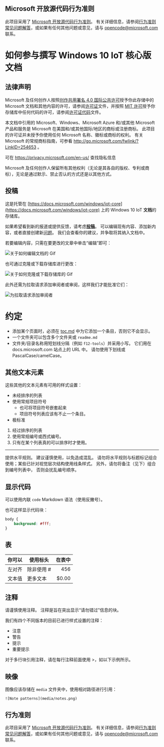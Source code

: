 ## <a name="microsoft-open-source-code-of-conduct"></a>Microsoft 开放源代码行为准则

此项目采用了 [Microsoft 开放源代码行为准则](https://opensource.microsoft.com/codeofconduct/)。
有关详细信息，请参阅[行为准则常见问题解答](https://opensource.microsoft.com/codeofconduct/faq/)，或如果有任何其他问题或意见，请与 [opencode@microsoft.com ](mailto:opencode@microsoft.com) 联系。

# <a name="how-to-contribute-to-windows-10-iotcore-documentation"></a>如何参与撰写 Windows 10 IoT 核心版文档

## <a name="legal-notices"></a>法律声明
Microsoft 及任何创作人按照[创作共用署名 4.0 国际公共许可](https://creativecommons.org/licenses/by/4.0/legalcode)授予你此存储中的 Microsoft 文档和其他内容的许可，请参阅[许可证](LICENSE)文件，并按照 [MIT 许可](https://opensource.org/licenses/MIT)授予你存储库中任何代码的许可，请参阅[许可证代码](LICENSE-CODE)文件。

本文档中引用的 Microsoft、Windows、Microsoft Azure 和/或其他 Microsoft 产品和服务是 Microsoft 在美国和/或其他国际/地区的商标或注册商标。
此项目的许可证并未授予你使用任何 Microsoft 名称、徽标或商标的权利。
有关 Microsoft 的常规商标指南，可参看 http://go.microsoft.com/fwlink/?LinkID=254653 。

可在 https://privacy.microsoft.com/en-us/ 查找隐私信息

Microsoft 及任何创作人保留所有其他权利（无论是其各自的版权、专利或商标），无论是通过默示、禁止否认的方式还是以其他方式。

## <a name="contributing"></a>投稿

这是托管在 [https://docs.microsoft.com/windows/iot-core](https://docs.microsoft.com/windows/iot-core) 上的 Windows 10 IoT **文档**的存储库。

如果希望看到新的报道或提供反馈，请考虑[**投稿**](/CONTRIBUTING.md)。  可以编辑现有内容、添加新内容，或者直接创建新[问题](https://github.com/MicrosoftDocs/windows-iotcore-docs/issues)。 我们会查看你的建议，并争取将其纳入文档中。

若要编辑内容，只需在要更改的文章中单击“编辑”即可：

![关于如何编辑文档的 Gif](windows-iotcore/media/edit-doc.gif)


也可通过克隆或下载存储库进行更改：

![关于如何克隆或下载存储库的 Gif](windows-iotcore/media/download-repo.gif)

此外还需为拉取请求添加审阅者或审阅，这样我们才能批准它们：

![为拉取请求添加审阅者](windows-iotcore/media/reviewers.gif)

# <a name="conventions"></a>约定
  - 添加某个页面时，必须在 [toc.md](windows-iotcore/TOC.md) 中为它添加一个条目，否则它不会显示。
  - 一个文件夹可以包含多个文件夹或 `readme.md`
  - 文件夹/目录名称用短划线分隔（例如 `f12-tools`）并采用小写。 它们用在 docs.microsoft.com 站点上的 URL 中。 请勿使用下划线或 PascalCase/camelCase。


## <a name="other-text-elements"></a>其他文本元素

这些其他的文本元素有可用的样式设置：

* 未经排序的列表
* 使用常规项目符号
   * 也可将项目符号嵌套起来
   * 项目符号列表应该有不止一个条目。
* 极标准

1. 经过排序的列表
2. 使用常规编号或西式编号。
3. 只有在某个列表真的可以排序时才使用。

_________________________

提供水平规则。 建议谨慎使用，以免造成混乱。
请勿将水平规则与标题标记组合使用；某些已针对视觉层次结构使用线条样式。
另外，请勿将备注（见下）组合到编号列表中， 否则会扰乱编号顺序。

## <a name="displaying-code"></a>显示代码

可以使用内联 `code` Markdown 语法（使用反撇号）。

也可这样显示代码块：

```css
body {
    background: #fff;
}
```

## <a name="tables"></a>表

| 你可以     | 使用标头 | 在表中    |
|-------------|-------------|-------------:|
| 左对齐| 除非使用 #  | 456          |
| 文本值  | 更多文本   | $0.00        |

## <a name="notes"></a>注释

请谨慎使用注释。 注释是旨在突出显示“请勿错过”信息的块。

我们有四个不同版本的目前已进行样式设置的注释：
- 注意
- 警告
- 提示
- 重要提示


对于多行块引用注释，请在每行注释前面使用 >，如以下示例所示。

## <a name="images"></a>映像

图像应该存储在 `media` 文件夹中，使用相对路径进行引用：

`![Note patterns](media/notes.png)`


## <a name="code-of-conduct"></a>行为准则
此项目采用了 [Microsoft 开放源代码行为准则](https://opensource.microsoft.com/codeofconduct/)。 有关详细信息，请参阅[行为准则常见问题解答](https://opensource.microsoft.com/codeofconduct/faq/)，或如果有任何其他问题或意见，请与 [opencode@microsoft.com ](mailto:opencode@microsoft.com) 联系。
